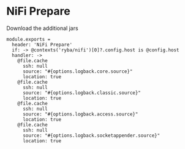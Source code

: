 
# NiFi Prepare

Download the additional jars

    module.exports =
      header: 'NiFi Prepare'
      if: -> @contexts('ryba/nifi')[0]?.config.host is @config.host
      handler: ->
        @file.cache
          ssh: null
          source: "#{options.logback.core.source}"
          location: true
        @file.cache
          ssh: null
          source: "#{options.logback.classic.source}"
          location: true
        @file.cache
          ssh: null
          source: "#{options.logback.access.source}"
          location: true
        @file.cache
          ssh: null
          source: "#{options.logback.socketappender.source}"
          location: true
